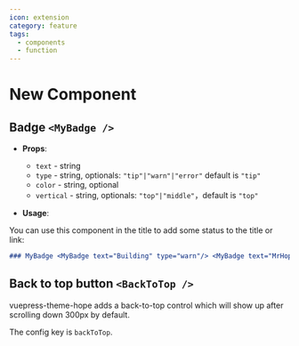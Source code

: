 ```yaml
---
icon: extension
category: feature
tags:
  - components
  - function
---
```


# New Component

## Badge `<MyBadge />`

- **Props**:

  - `text` - string
  - `type` - string, optionals: `"tip"|"warn"|"error"` default is `"tip"`
  - `color` - string, optional
  - `vertical` - string, optionals: `"top"|"middle"`，default is `"top"`

- **Usage**:

You can use this component in the title to add some status to the title or link:

```md
### MyBadge <MyBadge text="Building" type="warn"/> <MyBadge text="MrHope" color="grey" />
```

## Back to top button `<BackToTop />` <MyBadge text="Support page config" />

vuepress-theme-hope adds a back-to-top control which will show up after scrolling down 300px by default.

The config key is `backToTop`.
